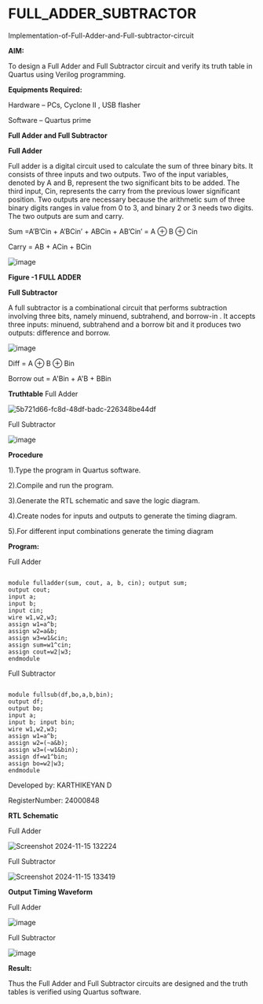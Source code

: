 # FULL_ADDER_SUBTRACTOR

Implementation-of-Full-Adder-and-Full-subtractor-circuit

**AIM:**

To design a Full Adder and Full Subtractor circuit and verify its truth table in Quartus using Verilog programming.

**Equipments Required:**

Hardware – PCs, Cyclone II , USB flasher

Software – Quartus prime

**Full Adder and Full Subtractor**

**Full Adder**

Full adder is a digital circuit used to calculate the sum of three binary bits. It consists of three inputs and two outputs. Two of the input variables, denoted by A and B, represent the two significant bits to be added. The third input, Cin, represents the carry from the previous lower significant position. Two outputs are necessary because the arithmetic sum of three binary digits ranges in value from 0 to 3, and binary 2 or 3 needs two digits. The two outputs are sum and carry.

Sum =A’B’Cin + A’BCin’ + ABCin + AB’Cin’ = A ⊕ B ⊕ Cin 

Carry = AB + ACin + BCin

![image](https://github.com/naavaneetha/FULL_ADDER_SUBTRACTOR/assets/154305477/0f30ba51-5ffb-4198-845f-18e054f675e7)

**Figure -1 FULL ADDER**

**Full Subtractor**

A full subtractor is a combinational circuit that performs subtraction involving three bits, namely minuend, subtrahend, and borrow-in . It accepts three inputs: minuend, subtrahend and a borrow bit and it produces two outputs: difference and borrow.

![image](https://github.com/naavaneetha/FULL_ADDER_SUBTRACTOR/assets/154305477/02b24f51-ab51-4304-9ad6-7b81ffc1ead5)

Diff = A ⊕ B ⊕ Bin 

Borrow out = A'Bin + A'B + BBin

**Truthtable**
Full Adder

![5b721d66-fc8d-48df-badc-226348be44df](https://github.com/user-attachments/assets/ad9cd7de-c9bc-41e4-bbff-5c027cbf08f7)


Full Subtractor

![image](https://github.com/user-attachments/assets/7b992c8e-1a9e-4f4b-bdfd-d3ce96feefeb)




**Procedure**


1).Type the program in Quartus software.

2).Compile and run the program.

3).Generate the RTL schematic and save the logic diagram.

4).Create nodes for inputs and outputs to generate the timing diagram.

5).For different input combinations generate the timing diagram

**Program:**

Full Adder

```

module fulladder(sum, cout, a, b, cin); output sum;
output cout;
input a;
input b;
input cin;
wire w1,w2,w3;
assign w1=a^b;
assign w2=a&b;
assign w3=w1&cin;
assign sum=w1^cin;
assign cout=w2|w3;
endmodule

```

Full Subtractor

```

module fullsub(df,bo,a,b,bin);
output df;
output bo;
input a;
input b; input bin;
wire w1,w2,w3;
assign w1=a^b;
assign w2=(~a&b);
assign w3=(~w1&bin);
assign df=w1^bin;
assign bo=w2|w3;
endmodule

```
 
Developed by: KARTHIKEYAN D

RegisterNumber: 24000848


**RTL Schematic**

Full Adder

![Screenshot 2024-11-15 132224](https://github.com/user-attachments/assets/f1d9273d-1963-4e1a-bdd0-e0fdfbe60659)

Full Subtractor

![Screenshot 2024-11-15 133419](https://github.com/user-attachments/assets/1ec0cb10-02a6-481c-9149-b5b1a9222f13)


**Output Timing Waveform**

Full Adder

![image](https://github.com/user-attachments/assets/a4afc530-a2c3-44a7-b913-ec806ce84a11)


Full Subtractor

![image](https://github.com/user-attachments/assets/69bb6859-f588-4a98-b96c-ac15193c4cee)

**Result:**

Thus the Full Adder and Full Subtractor circuits are designed and the truth tables is verified using Quartus software.




